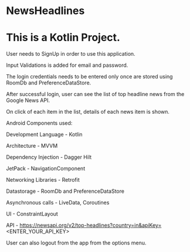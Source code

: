 # NewsHeadlines

# This is a Kotlin Project.

User needs to SignUp in order to use this application.

Input Validations is added for email and password. 

The login credentials needs to be entered only once are stored using RoomDb and PreferenceDataStore.

After successful login, user can see the list of top headline news from the Google News API.

On click of each item in the list, details of each news item is shown.

Android Components used:

Development Language - Kotlin

Architecture - MVVM

Dependency Injection - Dagger Hilt

JetPack - NavigationComponent

Networking Libraries - Retrofit

Datastorage - RoomDb and PreferenceDataStore

Asynchronous calls - LiveData, Coroutines

UI - ConstraintLayout

API - https://newsapi.org/v2/top-headlines?country=in&apiKey=<ENTER_YOUR_API_KEY>

User can also logout from the app from the options menu.
